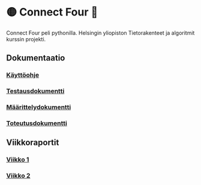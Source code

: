 # :yellow_circle: Connect Four :red_circle:

Connect Four peli pythonilla. Helsingin yliopiston Tietorakenteet ja algoritmit kurssin projekti.

## Dokumentaatio
### [Käyttöohje](https://github.com/Mimi-ctrl/TiraLabra/blob/main/dokumentaatio/kayttoohje.md)
### [Testausdokumentti](https://github.com/Mimi-ctrl/TiraLabra/blob/main/dokumentaatio/testausdokumentti.md)
### [Määrittelydokumentti](https://github.com/Mimi-ctrl/TiraLabra/blob/main/dokumentaatio/maarittelydokumentti.md)
### [Toteutusdokumentti](https://github.com/Mimi-ctrl/TiraLabra/blob/main/dokumentaatio/toteutusdokumentti.md)

## Viikkoraportit
### [Viikko 1](https://github.com/Mimi-ctrl/TiraLabra/blob/main/dokumentaatio/viikkoraportit/viikko1.md)
### [Viikko 2](https://github.com/Mimi-ctrl/TiraLabra/blob/main/dokumentaatio/viikkoraportit/viikko2.md)
